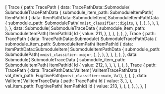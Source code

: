 [
    Trace {
        path: TracePath {
            data: TracePathData::Submodule(
                SubmoduleTracePathData {
                    submodule_item_path: SubmoduleItemPath(
                        ItemPathId {
                            data: ItemPathData::SubmoduleItem(
                                SubmoduleItemPathData {
                                    submodule_path: SubmodulePath(
                                        `mnist_classifier::digits`,
                                    ),
                                },
                            ),
                        },
                    ),
                },
            ),
        },
        data: Submodule(
            SubmoduleTraceData {
                submodule_item_path: SubmoduleItemPath(
                    ItemPathId(
                        Id {
                            value: 211,
                        },
                    ),
                ),
            },
        ),
    },
    Trace {
        path: TracePath {
            data: TracePathData::Submodule(
                SubmoduleTracePathData {
                    submodule_item_path: SubmoduleItemPath(
                        ItemPathId {
                            data: ItemPathData::SubmoduleItem(
                                SubmoduleItemPathData {
                                    submodule_path: SubmodulePath(
                                        `mnist_classifier::major`,
                                    ),
                                },
                            ),
                        },
                    ),
                },
            ),
        },
        data: Submodule(
            SubmoduleTraceData {
                submodule_item_path: SubmoduleItemPath(
                    ItemPathId(
                        Id {
                            value: 212,
                        },
                    ),
                ),
            },
        ),
    },
    Trace {
        path: TracePath {
            data: TracePathData::ValItem(
                ValItemTracePathData {
                    val_item_path: FugitivePath(`mnist_classifier::main`, `Val`),
                },
            ),
        },
        data: ValItem(
            ValItemTraceData {
                path: TracePath(
                    Id {
                        value: 3,
                    },
                ),
                val_item_path: FugitivePath(
                    ItemPathId(
                        Id {
                            value: 213,
                        },
                    ),
                ),
            },
        ),
    },
]